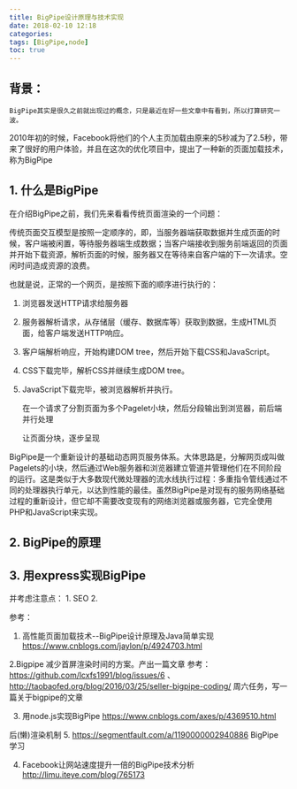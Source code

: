 ```yaml
---
title: BigPipe设计原理与技术实现
date: 2018-02-10 12:18
categories:
tags: [BigPipe,node]
toc: true
---
```


## 背景： 
    BigPipe其实是很久之前就出现过的概念，只是最近在好一些文章中有看到，所以打算研究一波。
2010年初的时候，Facebook将他们的个人主页加载由原来的5秒减为了2.5秒，带来了很好的用户体验，并且在这次的优化项目中，提出了一种新的页面加载技术，称为BigPipe


## 1. 什么是BigPipe

   在介绍BigPipe之前，我们先来看看传统页面渲染的一个问题：

   传统页面交互模型是按照一定顺序的，即，当服务器端获取数据并生成页面的时候，客户端被闲置，等待服务器端生成数据；当客户端接收到服务前端返回的页面并开始下载资源，解析页面的时候，服务器又在等待来自客户端的下一次请求。空闲时间造成资源的浪费。

   也就是说，正常的一个网页，是按照下面的顺序进行执行的：
1. 浏览器发送HTTP请求给服务器
2. 服务器解析请求，从存储层（缓存、数据库等）获取到数据，生成HTML页面，给客户端发送HTTP响应。
3. 客户端解析响应，开始构建DOM tree，然后开始下载CSS和JavaScript。
4. CSS下载完毕，解析CSS并继续生成DOM tree。
5. JavaScript下载完毕，被浏览器解析并执行。


   在一个请求了分割页面为多个Pagelet小块，然后分段输出到浏览器，前后端并行处理

   让页面分块，逐步呈现

  BigPipe是一个重新设计的基础动态网页服务体系。大体思路是，分解网页成叫做Pagelets的小块，然后通过Web服务器和浏览器建立管道并管理他们在不同阶段的运行。这是类似于大多数现代微处理器的流水线执行过程：多重指令管线通过不同的处理器执行单元，以达到性能的最佳。虽然BigPipe是对现有的服务网络基础过程的重新设计，但它却不需要改变现有的网络浏览器或服务器，它完全使用PHP和JavaScript来实现。


## 2. BigPipe的原理

## 3. 用express实现BigPipe
  
   并考虑注意点： 1. SEO 2. 

参考： 

1. 高性能页面加载技术--BigPipe设计原理及Java简单实现
https://www.cnblogs.com/jaylon/p/4924703.html  

2.Bigpipe 减少首屏渲染时间的方案。产出一篇文章 
参考： https://github.com/lcxfs1991/blog/issues/6 、 
http://taobaofed.org/blog/2016/03/25/seller-bigpipe-coding/ 
  周六任务，写一篇关于bigpipe的文章

3. 用node.js实现BigPipe 
https://www.cnblogs.com/axes/p/4369510.html

后(懒)渲染机制
5. https://segmentfault.com/a/1190000002940886  BigPipe 学习

4. Facebook让网站速度提升一倍的BigPipe技术分析  http://limu.iteye.com/blog/765173
